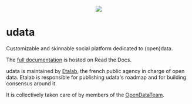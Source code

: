 <p align="center"><img src="https://i.imgur.com/rlRox1c.png"></p>

udata
=====

Customizable and skinnable social platform dedicated to (open)data.

The [full documentation][readthedocs-url] is hosted on Read the Docs.

udata is maintained by [Etalab](https://www.etalab.gouv.fr/), the
french public agency in charge of open data.  Etalab is responsible
for publishing udata's roadmap and for building consensus around it.

It is collectively taken care of by members of the
[OpenDataTeam](https://github.com/opendatateam).

[readthedocs-url]: https://udata.readthedocs.io/en/v6.1.7/
